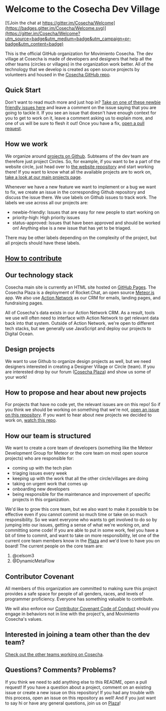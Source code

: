 # Welcome to the Cosecha Dev Village

[![Join the chat at https://gitter.im/Cosecha/Welcome](https://badges.gitter.im/Cosecha/Welcome.svg)](https://gitter.im/Cosecha/Welcome?utm_source=badge&utm_medium=badge&utm_campaign=pr-badge&utm_content=badge)

This is the official GitHub organization for Movimiento Cosecha. The dev village at Cosecha is made of developers and designers that help all the other teams (circles or villages) in the organization work better. All of the technology that we develop is created as open source projects by volunteers and housed in the [Cosecha GitHub repo](https://github.com/Cosecha).

## Quick Start

Don't want to read much more and just hop in? [Take on one of these newbie friendly issues here](https://github.com/issues?q=is%3Aopen+is%3Aissue+user%3ACosecha+label%3Anewbie-friendly+label%3Astatus-approved) and leave a comment on the issue saying that you are going to tackle it. If you see an issue that doesn't have enough context for you to get to work on it, leave a comment asking us to explain more, and one of us will be sure to flesh it out! Once you have a fix, [open a pull request](README.md#how-to-contribute).

## How we work

We organize around [projects on Github](https://github.com/Cosecha). Subteams of the dev team are therefore just project Circles. So, for example, if you want to be a part of the website circle, just head over to [the website repository](https://github.com/Cosecha/cosecha.github.io) and start working there! If you want to know what all the available projects are to work on, [take a look at our main projects page](https://github.com/Cosecha).

Whenever we have a new feature we want to implement or a bug we want to fix, we create an issue in the corresponding Github repository and discuss the issue there. We use labels on Github issues to track work. The labels we use across all our projects are:

* newbie-friendly: Issues that are easy for new people to start working on
* priority-high: High priority issues
* status-approved: Issues that have been approved and should be worked on!  Anything else is a new issue that has yet to be triaged.

There may be other labels depending on the complexity of the project, but all projects should have these labels.

## [How to contribute](https://github.com/Cosecha/Welcome/wiki/How-to-Contribute)


## Our technology stack

Cosecha main site is currently an HTML site hosted on [GitHub Pages](https://github.com/Cosecha/cosecha.github.io). The Cosecha Plaza is a deployment of Rocket.Chat, an open source [Meteor.js](http://meteor.com) app. We also use [Action Network](http://actionnetwork.org) as our CRM for emails, landing pages, and fundraising pages.

All of Cosecha's data exists in our Action Network CRM. As a result, tools we use will often need to interface with Action Network to get relevant data back into that system. Outside of Action Network, we're open to different tech stacks, but we generally use JavaScript and deploy our projects to Digital Ocean.

## Design projects

We want to use Github to organize design projects as well, but we need designers interested in creating a Designer Village or Circle (team). If you are interested drop by our forum ([Cosecha Plaza](http://laplaza.movimientocosecha.com/channel/cosecha)) and show us some of your work!

## How to propose and hear about new projects

For projects that have no code yet, the relevant issues are on this repo! So if you think we should be working on something that we're not, [open an issue on this repository](https://github.com/Cosecha/Welcome/issues). If you want to hear about new projects we decided to work on, [watch this repo](https://github.com/Cosecha/Welcome/subscription).

## How our team is structured

We want to create a core team of developers (something like the Meteor Development Group for Meteor or the core team on most open source projects) who are responsible for:

* coming up with the tech plan
* triaging issues every week
* keeping up with the work that all the other circle/villages are doing
* taking on urgent work that comes up
* onboarding new developers
* being responsible for the maintenance and improvement of specific projects in this organization.

We'd like to grow this core team, but we also want to make it possible to be effective even if you cannot commit so much time or take on so much responsibility. So we want everyone who wants to get involved to do so by jumping into our issues, getting a sense of what we're working on, and committing some code! If you are able to put in some work, feel you have a bit of time to commit, and want to take on more responsibility, let one of the current core team members know in the [Plaza](http://laplaza.movimientocosecha.com/channel/cosecha) and we'd love to have you on board! The current people on the core team are:

1. @celsom3
2. @DynamicMetaFlow

## Contributor Covenant

All members of this organization are committed to making sure this project provides a safe space for people of all genders, races, and levels of programmer proficiency. Everyone has something valuable to contribute.

We will also enforce our [Contributor Covenant Code of Conduct](https://github.com/Cosecha/contributor_covenant) should you engage in behaviors not in line with the project's, and Movimiento Cosecha's values.

## Interested in joining a team other than the dev team?

[Check out the other teams working on Cosecha](http://wiki.movimientocosecha.com/doku.php#cosecha_a_traves_del_pais).

## Questions? Comments? Problems?

If you think we need to add anything else to this README, open a pull request! If you have a question about a project, comment on an existing issue or create a new issue on this repository!  If you had any trouble with this process, open an issue on this repository as well! And if you just want to say hi or have any general questions, join us on [Plaza](http://laplaza.movimientocosecha.com/channel/cosecha)!
